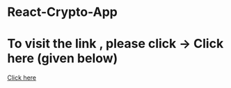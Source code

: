 # React-Crypto-App
# To visit the link , please click -> Click here (given below)
<a href="https://romantic-turing-f6ce49.netlify.app/">Click here</a>
